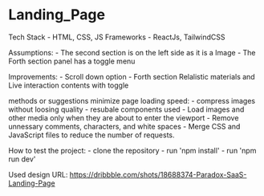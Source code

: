 # Landing_Page
 
Tech Stack - HTML, CSS, JS
Frameworks - ReactJs, TailwindCSS

Assumptions:
    - The second section is on the left side as it is a Image
    - The Forth section panel has a toggle menu

Improvements:
    - Scroll down option
    - Forth section Relalistic materials and Live interaction contents with toggle

methods or suggestions minimize page loading speed:
    - compress images without loosing quality
    - resubale components used
    - Load images and other media only when they are about to enter the viewport
    - Remove unnessary comments, characters, and white spaces
    - Merge CSS and JavaScript files to reduce the number of requests.

How to test the project:
    - clone the repository
    - run 'npm install'
    - run 'npm run dev'
  
Used design URL: https://dribbble.com/shots/18688374-Paradox-SaaS-Landing-Page